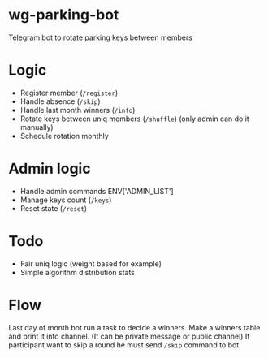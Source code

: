 # wg-parking-bot
Telegram bot to rotate parking keys between members

# Logic
- Register member (`/register`)
- Handle absence (`/skip`)
- Handle last month winners (`/info`)
- Rotate keys between uniq members (`/shuffle`) (only admin can do it manually)
- Schedule rotation monthly

# Admin logic
- Handle admin commands ENV['ADMIN_LIST']
- Manage keys count (`/keys`)
- Reset state (`/reset`)

# Todo
- Fair uniq logic (weight based for example)
- Simple algorithm distribution stats

# Flow
Last day of month bot run a task to decide a winners.
Make a winners table and print it into channel. (It can be private message or public channel)
If participant want to skip a round he must send `/skip` command to bot.


